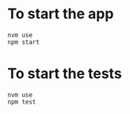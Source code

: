 # To start the app

```shell
nvm use
npm start
```

# To start the tests

```shell
nvm use
npm test
```
